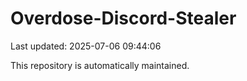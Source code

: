 # Overdose-Discord-Stealer

Last updated: 2025-07-06 09:44:06

This repository is automatically maintained.
